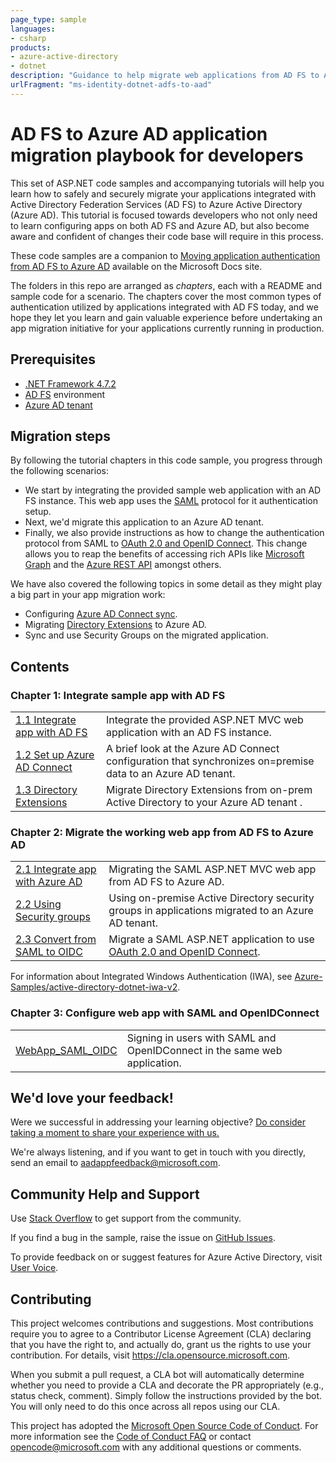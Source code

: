 ```yaml
---
page_type: sample
languages:
- csharp
products:
- azure-active-directory
- dotnet
description: "Guidance to help migrate web applications from AD FS to Azure AD"
urlFragment: "ms-identity-dotnet-adfs-to-aad"
---
```


# AD FS to Azure AD application migration playbook for developers

This set of ASP.NET code samples and accompanying tutorials will help you learn how to safely and securely migrate your applications integrated with Active Directory Federation Services (AD FS) to Azure Active Directory (Azure AD). This tutorial is focused towards developers who not only need to learn configuring apps on both AD FS and Azure AD, but also become aware and confident of changes their code base will require in this process.

These code samples are a companion to [Moving application authentication from AD FS to Azure AD](https://docs.microsoft.com/azure/active-directory/manage-apps/migrate-adfs-apps-to-azure) available on the Microsoft Docs site.   

The folders in this repo are arranged as *chapters*, each with a README and sample code for a scenario. The chapters cover the most common types of authentication utilized by applications integrated with AD FS today, and we hope they let you learn and gain valuable experience before undertaking an app migration initiative for your applications currently running in production.

## Prerequisites

- [.NET Framework 4.7.2](https://dotnet.microsoft.com/download/dotnet-framework)
- [AD FS](https://docs.microsoft.com/windows-server/identity/ad-fs/ad-fs-overview) environment
- [Azure AD tenant](https://docs.microsoft.com/azure/active-directory/develop/quickstart-create-new-tenant)

## Migration steps

By following the tutorial chapters in this code sample, you progress through the following scenarios:

- We start by integrating the provided sample web application with an AD FS instance. This web app uses the [SAML](https://docs.microsoft.com/azure/active-directory/develop/single-sign-on-saml-protocol) protocol for it authentication setup. 
- Next, we'd migrate this application to an Azure AD tenant.
- Finally, we also provide instructions as how to change the authentication protocol from SAML to [OAuth 2.0 and OpenID Connect](https://docs.microsoft.com/azure/active-directory/develop/active-directory-v2-protocols). This change allows you to reap the benefits of accessing rich APIs like [Microsoft Graph](https://docs.microsoft.com/graph/overview) and the [Azure REST API](https://docs.microsoft.com/rest/api/azure/) amongst others.

We have also covered the following topics in some detail as they might play a big part in your app migration work:

- Configuring [Azure AD Connect sync](https://docs.microsoft.com/azure/active-directory/hybrid/how-to-connect-sync-whatis).
- Migrating [Directory Extensions](https://docs.microsoft.com/azure/active-directory/hybrid/how-to-connect-sync-feature-directory-extensions) to Azure AD.
- Sync and use Security Groups on the migrated application.

## Contents

### Chapter 1: Integrate sample app with AD FS

|                                                  |                               |
|--------------------------------------------------|-------------------------------|
| [1.1 Integrate app with AD FS](1-ADFS-Host/1-1-Setup-SAML-Playground/README.md) | Integrate the provided ASP.NET MVC web application with an AD FS instance. |
| [1.2 Set up Azure AD Connect](1-ADFS-Host/1-2-Setup-AzureADConnect/README.md) | A brief look at the Azure AD Connect configuration that synchronizes on=premise data to an Azure AD tenant. |
| [1.3 Directory Extensions](1-ADFS-Host/1-3-Directory-Extensions/README.md) | Migrate Directory Extensions from on-prem Active Directory to your Azure AD tenant .|

### Chapter 2: Migrate the working web app from AD FS to Azure AD

|                                                  |                               |
|--------------------------------------------------|-------------------------------|
| [2.1 Integrate app with Azure AD](2-AAD-Migration/2-1-SAML-WebApp/README.md)| Migrating the SAML ASP.NET MVC web app from AD FS to Azure AD.|
| [2.2 Using Security groups](2-AAD-Migration/2-2-Security-Groups/README.md) | Using on-premise Active Directory security groups in applications migrated to an Azure AD tenant. |
| [2.3 Convert from SAML to OIDC](2-AAD-Migration/2-3-From-SAML-to-OIDC/README.md) | Migrate a SAML ASP.NET application to use [OAuth 2.0 and OpenID Connect](https://docs.microsoft.com/azure/active-directory/develop/active-directory-v2-protocols).|

For information about Integrated Windows Authentication (IWA), see [Azure-Samples/active-directory-dotnet-iwa-v2](https://github.com/Azure-Samples/active-directory-dotnet-iwa-v2).

### Chapter 3: Configure web app with SAML and OpenIDConnect

|                                                  |                               |
|--------------------------------------------------|-------------------------------|
| [WebApp_SAML_OIDC](SAML-OIDC/WebApp_SAML_OIDC/README.md) | Signing in users with SAML and OpenIDConnect in the same web application. |

## We'd love your feedback!

Were we successful in addressing your learning objective? [Do consider taking a moment to share your experience with us.](https://forms.office.com/Pages/ResponsePage.aspx?id=v4j5cvGGr0GRqy180BHbR73pcsbpbxNJuZCMKN0lURpUODFCRVg4VTk2QUE2VEFPMUZKSEJNUFhWUyQlQCN0PWcu)

We're always listening, and if you want to get in touch with you directly, send an email to <aadappfeedback@microsoft.com>.


## Community Help and Support

Use [Stack Overflow](http://stackoverflow.com/questions/tagged/msal) to get support from the community.

If you find a bug in the sample, raise the issue on [GitHub Issues](../issues).

To provide feedback on or suggest features for Azure Active Directory, visit [User Voice](https://feedback.azure.com/forums/169401-azure-active-directory).

## Contributing

This project welcomes contributions and suggestions.  Most contributions require you to agree to a
Contributor License Agreement (CLA) declaring that you have the right to, and actually do, grant us
the rights to use your contribution. For details, visit https://cla.opensource.microsoft.com.

When you submit a pull request, a CLA bot will automatically determine whether you need to provide
a CLA and decorate the PR appropriately (e.g., status check, comment). Simply follow the instructions
provided by the bot. You will only need to do this once across all repos using our CLA.

This project has adopted the [Microsoft Open Source Code of Conduct](https://opensource.microsoft.com/codeofconduct/).
For more information see the [Code of Conduct FAQ](https://opensource.microsoft.com/codeofconduct/faq/) or
contact [opencode@microsoft.com](mailto:opencode@microsoft.com) with any additional questions or comments.
